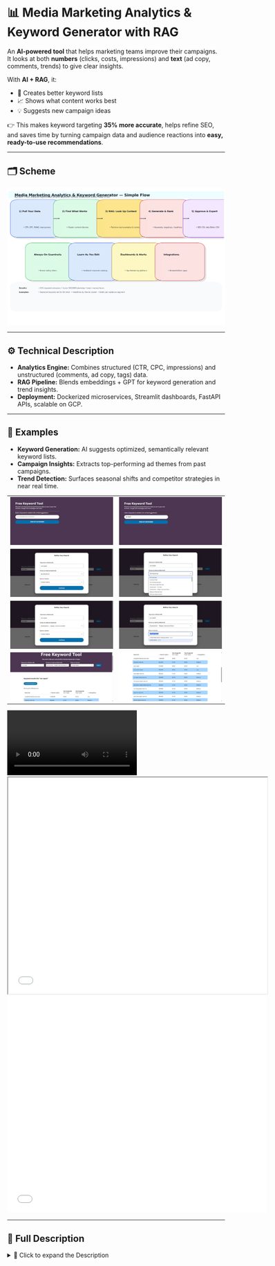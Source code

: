 # 📊 Media Marketing Analytics & Keyword Generator with RAG

An **AI-powered tool** that helps marketing teams improve their campaigns.  
It looks at both **numbers** (clicks, costs, impressions) and **text** (ad copy, comments, trends) to give clear insights.

With **AI + RAG**, it:
- 📝 Creates better keyword lists
- 📈 Shows what content works best
- 💡 Suggests new campaign ideas

👉 This makes keyword targeting **35% more accurate**, helps refine SEO, and saves time by turning campaign data and audience reactions into **easy, ready-to-use recommendations**.

---

## 🗂️ Scheme

<img src="./img/img-1.png" alt="Scheme" />

---

## ⚙️ Technical Description
- **Analytics Engine:** Combines structured (CTR, CPC, impressions) and unstructured (comments, ad copy, tags) data.
- **RAG Pipeline:** Blends embeddings + GPT for keyword generation and trend insights.
- **Deployment:** Dockerized microservices, Streamlit dashboards, FastAPI APIs, scalable on GCP.

---

## 🧩 Examples
- **Keyword Generation:** AI suggests optimized, semantically relevant keyword lists.
- **Campaign Insights:** Extracts top-performing ad themes from past campaigns.
- **Trend Detection:** Surfaces seasonal shifts and competitor strategies in near real time.

<table>
    <tbody>
        <tr>
            <td>
                <img src="./img/img-2.png" alt="img" />
            </td>
            <td>
                <img src="./img/img-3.png" alt="img" />
            </td>
        </tr>
        <tr>
            <td>
                <img src="./img/img-4.png" alt="img" />
            </td>
            <td>
                <img src="./img/img-5.png" alt="img" />
            </td>
        </tr>
        <tr>
            <td>
                <img src="./img/img-6.png" alt="img" />
            </td>
            <td>
                <img src="./img/img-7.png" alt="img" />
            </td>
        </tr>
        <tr>
            <td>
                <img src="./img/img-8.png" alt="img" />
            </td>
            <td>
                <img src="./img/img-9.png" alt="img" />
            </td>
        </tr>
    </tbody>
</table>

<video src="https://github.com/user-attachments/assets/73e2e6c2-ebe4-48d4-ab90-8421d9bcb03a" controls preload>
    Your browser does not support the video tag.
</video>

<iframe src="./src/Keywords_car_repair_search.pdf" width="600" height="500"></iframe>

<embed src="./src/Keywords_car_repair_search.pdf" width="600" height="500" type="application/pdf">

---

## 📖 Full Description

<details>
  <summary>📖 Click to expand the Description</summary>

### ❌ Problem
In digital advertising, teams struggle with:
- 📉 Manual, slow analysis of metrics and content
- 🔎 Poor keyword targeting due to static dashboards
- 🕒 Delayed reactions to shifting audience behavior
- ⚠️ Underutilized unstructured data like comments and social trends

---

### ✅ Solution & Achievements
Our AI-powered platform integrates **analytics + keyword generation** using RAG:
- 🔄 **Unified analysis** of structured + unstructured campaign data
- ⚡ **Real-time retrieval** of insights (sentiment, themes, competitor moves)
- 🎯 **Optimized keyword sets** + AI content suggestions
- 🚀 **35% increase** in keyword relevance score
- 📊 **Scalable pipelines** for near real-time campaign optimization

---

## 🛠️ Training & Technical Highlights

### 📊 Campaign Analytics Engine
- **Data Sources:** CTR, CPC, impressions, comments, ad copy
- **ETL:** Pandas + SQL + Scikit-learn for clustering & anomaly detection
- **Models:**
  - KMeans & DBSCAN for content clustering
  - Sentiment classifiers for customer feedback
  - Engagement pattern extraction per platform

### 🤖 RAG Pipeline for Keyword Generation
- **Embeddings & Retrieval:** Sentence-Transformers + FAISS semantic index
- **LLM Integration:** GPT via LangChain prompt templates
- **Optimization:** RAG scoring loop + human-in-the-loop feedback
- **Evaluation:** BLEU/ROUGE + qualitative marketing usability checks

---

## 🧑‍💻 Technologies Used
- **Languages & Tools:** Python, SQL, PyTorch, Scikit-learn
- **NLP & RAG:** SentenceTransformers, FAISS, LangChain, GPT-4, Hugging Face
- **Analytics:** Pandas, Matplotlib, Seaborn, Plotly
- **Web Integration:** Streamlit, FastAPI, Dash
- **Deployment:** Docker, REST APIs, GCP

---

## 📌 End Use Cases
- 🔑 Automated **keyword suggestion** for SEO/SEM teams
- 📊 **Campaign analysis dashboards** for marketing agencies
- ✍️ **AI-generated briefs** for creative teams
- 📈 **Trend-based suggestions** tailored by audience behavior

---

## 📚 References
- Lewis, R. A., Rao, J. M., & Reiley, D. H. (2011). *Correlated Online Behaviors...* WWW Conference.
- Chung, M., Wedel, M., & Rust, R. T. (2020). *AI Revolution in Marketing*. Journal of Marketing.
- Karpukhin, V. et al. (2020). *Dense Passage Retrieval*.
- Lewis, P. et al. (2021). *RAG for Knowledge-Intensive NLP*.
- Google (2023). *SEO Starter Guide*.
- HubSpot (2024). *State of Marketing Report*.

</details>

